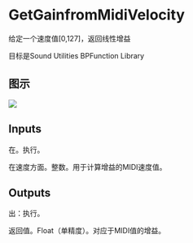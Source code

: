 # GetGainfromMidiVelocity

给定一个速度值[0,127]，返回线性增益

目标是Sound Utilities BPFunction Library

## 图示

![]($-20221218-20593937.png)

## Inputs

在。执行。

在速度方面。整数。用于计算增益的MIDI速度值。  

## Outputs

出：执行。

返回值。Float（单精度）。对应于MIDI值的增益。
